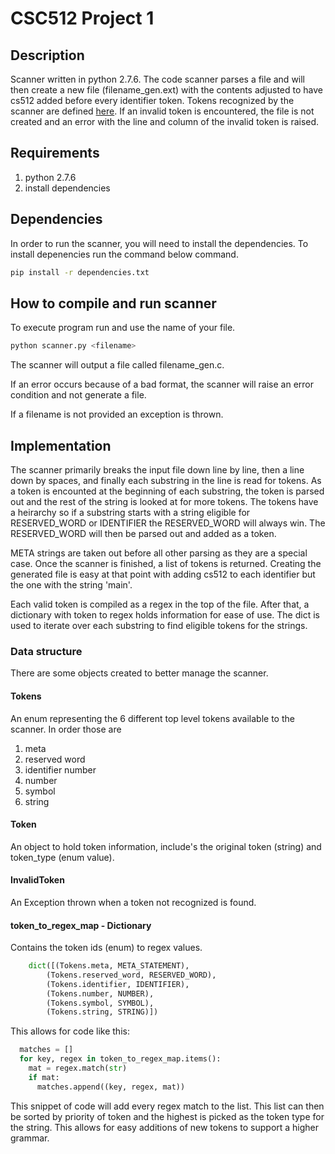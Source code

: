 # CSC512 Project 1

## Description
Scanner written in python 2.7.6. The code scanner parses a file 
and will then create a new file (filename\_gen.ext) with the contents adjusted to have cs512 added before every identifier token. Tokens recognized by the scanner are defined [here](http://people.engr.ncsu.edu/xshen5/csc512_fall2016/projects/TokenLang.html). If an invalid token is encountered, the file is not created and an error with the line and column of the invalid token is raised. 

## Requirements
1. python 2.7.6
2. install dependencies

## Dependencies
In order to run the scanner, you will need to install the dependencies. To install depenencies run the command below command.

```sh
pip install -r dependencies.txt
```

## How to compile and run scanner
To execute program run and use the name of your file.

```sh
python scanner.py <filename>
```

The scanner will output a file called filename_gen.c.

If an error occurs because of a bad format, the scanner will
raise an error condition and not generate a file.

If a filename is not provided an exception is thrown.

## Implementation

The scanner primarily breaks the input file down line by line, then a line down by spaces, and finally each substring in the line is read for tokens. As a token is encounted at the beginning of each substring, the token is parsed out and the rest of the string is looked at for more tokens. The tokens have a heirarchy so if a substring starts with a string eligible for RESERVED\_WORD or IDENTIFIER the RESERVED\_WORD will always win. The RESERVED\_WORD will then be parsed out and added as a token.

META strings are taken out before all other parsing as they are a special case. Once the scanner is finished, a list of tokens is returned. Creating the generated file is easy at that point with adding cs512 to each identifier but the one with the string 'main'. 

Each valid token is compiled as a regex in the top of the file. After that, a dictionary with token to regex holds information for ease of use. The dict is used to iterate over each substring to find eligible tokens for the strings.

### Data structure

There are some objects created to better manage the scanner.

#### Tokens
An enum representing the 6 different top level tokens available to the scanner. In order those are 

1. meta 
2. reserved word
3. identifier number
4. number
5. symbol
6. string

#### Token
An object to hold token information, include's the original token (string) and token_type (enum value).

#### InvalidToken
An Exception thrown when a token not recognized is found.

#### token_to_regex_map - Dictionary
Contains the token ids (enum) to regex values. 

```python
    dict([(Tokens.meta, META_STATEMENT),
        (Tokens.reserved_word, RESERVED_WORD),
        (Tokens.identifier, IDENTIFIER),
        (Tokens.number, NUMBER),
        (Tokens.symbol, SYMBOL),
        (Tokens.string, STRING)])

```

This allows for code like this:

```python
  matches = []
  for key, regex in token_to_regex_map.items():
    mat = regex.match(str)
    if mat:
      matches.append((key, regex, mat))
```

This snippet of code will add every regex match to the list. This list can then be sorted by priority of token and the highest is picked as the token type for the string. This allows for easy additions of new tokens to support a higher grammar.
